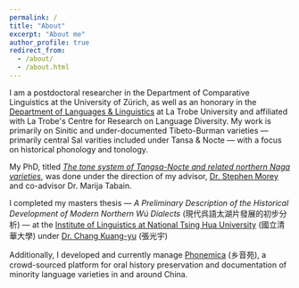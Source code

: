 ```yaml
---
permalink: /
title: "About"
excerpt: "About me"
author_profile: true
redirect_from: 
  - /about/
  - /about.html
---
```


I am a postdoctoral researcher in the Department of Comparative Linguistics at the University of Zürich, as well as an honorary in the [Department of Languages & Linguistics](https://www.latrobe.edu.au/languages-and-linguistics) at La Trobe University and affiliated with La Trobe's Centre for Research on Language Diversity. My work is primarily on Sinitic and under-documented Tibeto-Burman varieties — primarily central Sal varities included under Tansa & Nocte — with a focus on historical phonology and tonology.

My PhD, titled [_The tone system of Tangsa-Nocte and related northern Naga varieties_](http://arrow.latrobe.edu.au:8080/vital/access/manager/Repository/latrobe:43159), was done under the direction of my advisor, [Dr. Stephen Morey](https://scholars.latrobe.edu.au/display/smorey) and co-advisor Dr. Marija Tabain.

I completed my masters thesis — _A Preliminary Description of the Historical Development of Modern Northern Wú Dialects_ (現代呉語太湖片發展的初步分析) — at the [Institute of Linguistics at National Tsing Hua University](http://www.ling.nthu.edu.tw/bin/home.php) (國立清華大學) under [Dr. Chang Kuang-yu](http://ling.web.nthu.edu.tw/files/14-1264-125505,r6426-1.php?Lang=zh-tw) (張光宇)

Additionally, I developed and currently manage [Phonemica](http://phonemica.net) (乡音苑), a crowd-sourced platform for oral history preservation and documentation of minority language varieties in and around China.
